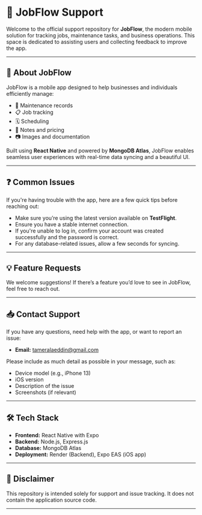 # 📱 JobFlow Support

Welcome to the official support repository for **JobFlow**, the modern mobile solution for tracking jobs, maintenance tasks, and business operations. This space is dedicated to assisting users and collecting feedback to improve the app.

---

## 🚀 About JobFlow

JobFlow is a mobile app designed to help businesses and individuals efficiently manage:

- 🔧 Maintenance records
- 📋 Job tracking
- 🗓️ Scheduling
- 🧾 Notes and pricing
- 📷 Images and documentation

Built using **React Native** and powered by **MongoDB Atlas**, JobFlow enables seamless user experiences with real-time data syncing and a beautiful UI.

---

## ❓ Common Issues

If you're having trouble with the app, here are a few quick tips before reaching out:

- Make sure you’re using the latest version available on **TestFlight**.
- Ensure you have a stable internet connection.
- If you're unable to log in, confirm your account was created successfully and the password is correct.
- For any database-related issues, allow a few seconds for syncing.

---

## 💡 Feature Requests

We welcome suggestions! If there’s a feature you’d love to see in JobFlow, feel free to reach out.

---

## 📥 Contact Support

If you have any questions, need help with the app, or want to report an issue:

- **Email:** tameralaeddin@gmail.com

Please include as much detail as possible in your message, such as:

- Device model (e.g., iPhone 13)
- iOS version
- Description of the issue
- Screenshots (if relevant)

---

## 🛠 Tech Stack

- **Frontend:** React Native with Expo
- **Backend:** Node.js, Express.js
- **Database:** MongoDB Atlas
- **Deployment:** Render (Backend), Expo EAS (iOS app)

---

## 📌 Disclaimer

This repository is intended solely for support and issue tracking. It does not contain the application source code.

---

